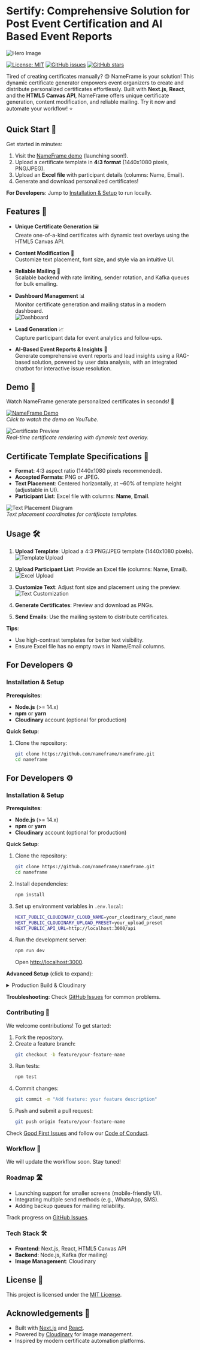 # Sertify: Comprehensive Solution for Post Event Certification and AI Based Event Reports 

![Hero Image](./public/Landing.png)

[![License: MIT](https://img.shields.io/badge/License-MIT-blue.svg)](LICENSE)
[![GitHub issues](https://img.shields.io/github/issues/nameframe/nameframe.svg)](https://github.com/nameframe/nameframe/issues)
[![GitHub stars](https://img.shields.io/github/stars/nameframe/nameframe.svg)](https://github.com/nameframe/nameframe/stars)

Tired of creating certificates manually? 😓 NameFrame is your solution! This dynamic certificate generator empowers event organizers to create and distribute personalized certificates effortlessly. Built with **Next.js**, **React**, and the **HTML5 Canvas API**, NameFrame offers unique certificate generation, content modification, and reliable mailing. Try it now and automate your workflow! ⭐

## Quick Start 🚀

Get started in minutes:

1. Visit the [NameFrame demo](https://nameframe.site/) (launching soon!).
2. Upload a certificate template in **4:3 format** (1440x1080 pixels, PNG/JPEG).
3. Upload an **Excel file** with participant details (columns: Name, Email).
4. Generate and download personalized certificates!

**For Developers**: Jump to [Installation & Setup](#installation--setup) to run locally.

## Features 🎉

- **Unique Certificate Generation** 🖼️  
  Create one-of-a-kind certificates with dynamic text overlays using the HTML5 Canvas API.

- **Content Modification** 🎨  
  Customize text placement, font size, and style via an intuitive UI.

- **Reliable Mailing** 📨  
  Scalable backend with rate limiting, sender rotation, and Kafka queues for bulk emailing.

- **Dashboard Management** 📊  
  Monitor certificate generation and mailing status in a modern dashboard.  
  ![Dashboard](./public/dash.jpg)

- **Lead Generation** 📈  
  Capture participant data for event analytics and follow-ups.

- **AI-Based Event Reports & Insights** 🤖  
  Generate comprehensive event reports and lead insights using a RAG-based solution, powered by user data analysis, with an integrated chatbot for interactive issue resolution.

## Demo 🎥

Watch NameFrame generate personalized certificates in seconds! 🚀  

[![NameFrame Demo](https://img.youtube.com/vi/placeholder/0.jpg)](https://youtube.com/watch?v=placeholder)  
*Click to watch the demo on YouTube.*  

![Certificate Preview](./public/ex4.jpg)  
*Real-time certificate rendering with dynamic text overlay.*

## Certificate Template Specifications 📄

- **Format**: 4:3 aspect ratio (1440x1080 pixels recommended).  
- **Accepted Formats**: PNG or JPEG.  
- **Text Placement**: Centered horizontally, at ~60% of template height (adjustable in UI).  
- **Participant List**: Excel file with columns: **Name**, **Email**.  

![Text Placement Diagram](./public/cordi.jpg)  
*Text placement coordinates for certificate templates.*

## Usage 🛠️

1. **Upload Template**: Upload a 4:3 PNG/JPEG template (1440x1080 pixels).  
   ![Template Upload](./public/1.png)

2. **Upload Participant List**: Provide an Excel file (columns: Name, Email).  
   ![Excel Upload](./public/parti.jpg)

3. **Customize Text**: Adjust font size and placement using the preview.  
   ![Text Customization](./public/screenshots/text-customization.png)

4. **Generate Certificates**: Preview and download as PNGs.  
5. **Send Emails**: Use the mailing system to distribute certificates.

**Tips**:  
- Use high-contrast templates for better text visibility.  
- Ensure Excel file has no empty rows in Name/Email columns.

## For Developers ⚙️

### Installation & Setup

**Prerequisites**:  
- **Node.js** (>= 14.x)  
- **npm** or **yarn**  
- **Cloudinary** account (optional for production)

**Quick Setup**:  

1. Clone the repository:  
   ```bash
   git clone https://github.com/nameframe/nameframe.git
   cd nameframe

## For Developers ⚙️

### Installation & Setup

**Prerequisites**:  
- **Node.js** (>= 14.x)  
- **npm** or **yarn**  
- **Cloudinary** account (optional for production)

**Quick Setup**:  

1. Clone the repository:  
   ```bash
   git clone https://github.com/nameframe/nameframe.git
   cd nameframe
   ```

2. Install dependencies:  
   ```bash
   npm install
   ```

3. Set up environment variables in `.env.local`:  
   ```bash
   NEXT_PUBLIC_CLOUDINARY_CLOUD_NAME=your_cloudinary_cloud_name
   NEXT_PUBLIC_CLOUDINARY_UPLOAD_PRESET=your_upload_preset
   NEXT_PUBLIC_API_URL=http://localhost:3000/api
   ```

4. Run the development server:  
   ```bash
   npm run dev
   ```

   Open [http://localhost:3000](http://localhost:3000).

**Advanced Setup** (click to expand):  
<details>
<summary>Production Build & Cloudinary</summary>

- Build for production:  
  ```bash
  npm run build
  npm run start
  ```

- Obtain Cloudinary credentials from [Cloudinary dashboard](https://cloudinary.com/).

</details>

**Troubleshooting**: Check [GitHub Issues](https://github.com/nameframe/nameframe/issues) for common problems.

### Contributing 🤝

We welcome contributions! To get started:  

1. Fork the repository.  
2. Create a feature branch:  
   ```bash
   git checkout -b feature/your-feature-name
   ```
3. Run tests:  
   ```bash
   npm test
   ```
4. Commit changes:  
   ```bash
   git commit -m "Add feature: your feature description"
   ```
5. Push and submit a pull request:  
   ```bash
   git push origin feature/your-feature-name
   ```

Check [Good First Issues](https://github.com/nameframe/nameframe/issues?q=is%3Aissue+is%3Aopen+label%3A%22good+first+issue%22) and follow our [Code of Conduct](CODE_OF_CONDUCT.md).

### Workflow 📝

We will update the workflow soon. Stay tuned!

### Roadmap 🛣️

- Launching support for smaller screens (mobile-friendly UI).  
- Integrating multiple send methods (e.g., WhatsApp, SMS).  
- Adding backup queues for mailing reliability.  

Track progress on [GitHub Issues](https://github.com/nameframe/nameframe/issues).

### Tech Stack 🛠️

- **Frontend**: Next.js, React, HTML5 Canvas API  
- **Backend**: Node.js, Kafka (for mailing)  
- **Image Management**: Cloudinary  

## License 📜

This project is licensed under the [MIT License](LICENSE).

## Acknowledgements 🙌

- Built with [Next.js](https://nextjs.org/) and [React](https://reactjs.org/).  
- Powered by [Cloudinary](https://cloudinary.com/) for image management.  
- Inspired by modern certificate automation platforms.
